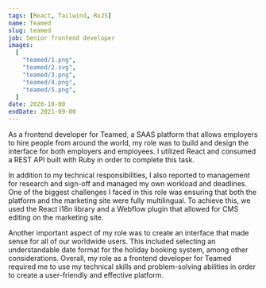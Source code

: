 ```yaml
---
tags: [React, Tailwind, RxJS]
name: Teamed
slug: teamed
job: Senior frontend developer
images:
  [
    "teamed/1.png",
    "teamed/2.svg",
    "teamed/3.png",
    "teamed/4.png",
    "teamed/5.png",
  ]
date: 2020-10-00
endDate: 2021-09-00
---
```


As a frontend developer for Teamed, a SAAS platform that allows employers to hire people from around the world, my role was to build and design the interface for both employers and employees. I utilized React and consumed a REST API built with Ruby in order to complete this task.

In addition to my technical responsibilities, I also reported to management for research and sign-off and managed my own workload and deadlines. One of the biggest challenges I faced in this role was ensuring that both the platform and the marketing site were fully multilingual. To achieve this, we used the React i18n library and a Webflow plugin that allowed for CMS editing on the marketing site.

Another important aspect of my role was to create an interface that made sense for all of our worldwide users. This included selecting an understandable date format for the holiday booking system, among other considerations. Overall, my role as a frontend developer for Teamed required me to use my technical skills and problem-solving abilities in order to create a user-friendly and effective platform.
